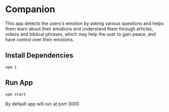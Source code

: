 # Companion
This app detects the users's emotion by asking various questions and helps them learn about their emotions and understand them through articles, videos and biblical phrases, which may help the user to gain peace, and have control over their emotions.

## Install Dependencies
```
npm i
```
## Run App
```
npm start
```
By default app will run at port 3000
